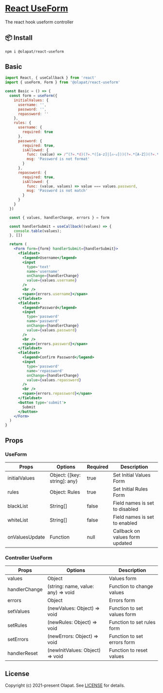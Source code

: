 # [React UseForm](https://olapat.github.io/react-useform-doc/)

The react hook useform controller

## 📦 Install

```bash
npm i @olapat/react-useform
```
## Basic
```jsx
import React, { useCallback } from 'react'
import { useForm, Form } from '@olapat/react-useform'

const Basic = () => {
  const form = useForm({
    initialValues: {
      username: '',
      password: '',
      repassword: ''
    },
    rules: {
      username: {
        required: true
      },
      password: {
        required: true,
        isAllowed: {
          func: (value) => /^(?=.*d)(?=.*([a-z]|[ก-๙]))(?=.*[A-Z])(?=.*[a-zA-Zก-๙]).{8,}/.test(value),
          msg: 'Password is not format'
        }
      },
      repassword: {
        required: true,
        isAllowed: {
          func: (value, values) => value === values.password,
          msg: 'Password is not match'
        }
      }
    }
  })

  const { values, handlerChange, errors } = form

  const handlerSubmit = useCallback((values) => {
    console.table(values);
  }, [])

  return (
    <Form form={form} handlerSubmit={handlerSubmit}>
      <fieldset>
        <legend>Username</legend>
        <input
          type='text'
          name='username'
          onChange={handlerChange}
          value={values.username}
        />
        <br />
        <span>{errors.username}</span>
      </fieldset>
      <fieldset>
        <legend>Password</legend>
        <input
          type='password'
          name='password'
          onChange={handlerChange}
          value={values.password}
        />
        <br />
        <span>{errors.password}</span>
      </fieldset>
      <fieldset>
        <legend>Confirm Password</legend>
        <input
          type='password'
          name='repassword'
          onChange={handlerChange}
          value={values.repassword}
        />
        <br />
        <span>{errors.repassword}</span>
      </fieldset>
      <button type='submit'>
        Submit
      </button>
    </Form>
  )
}
```

## Props
### UseForm

| Props                    | Options                                                               | Required  | Description                                 |
| ------------------------ | --------------------------------------------------------------------- | --------  | ------------------------------------------- |
| initialValues            | Object: {[key: string]: any}                                          | true      | Set Initial Values Form                     |
| rules                    | Object: Rules                                                         | true      | Set Initial Rules Form                      |
| blackList	               | String[]                                                              | false     | Field names is set to disabled              |
| whiteList	               | String[]	                                                             | false     | Field names is set to enabled               |
| onValuesUpdate           | Function                                                              | null      | Callback on values form updated            |

### Controller UseForm
| Props                    | Options                                                               | Description                      |
| ------------------------ | --------------------------------------------------------------------- | -------------------------------- |
| values                   | Object                                                                | Values form                      |
| handlerChange            | (string: name, value: any) => void                                    | Function to change values        |
| errors                   | Object                                                                | Errors form                      |
| setValues                | (newValues: Object) => void                                           | Function to set values form      |
| setRules                 | (newRules: Object) => void                                            | Function to set rules form       |
| setErrors                | (newErrors: Object) => void                                           | Function to set errors form      |
| handlerReset             | (newInitValues: Object) => void                                       | Function to reset values         |
## License

Copyright (c) 2021-present Olapat. See [LICENSE](./LICENSE.md) for details.
